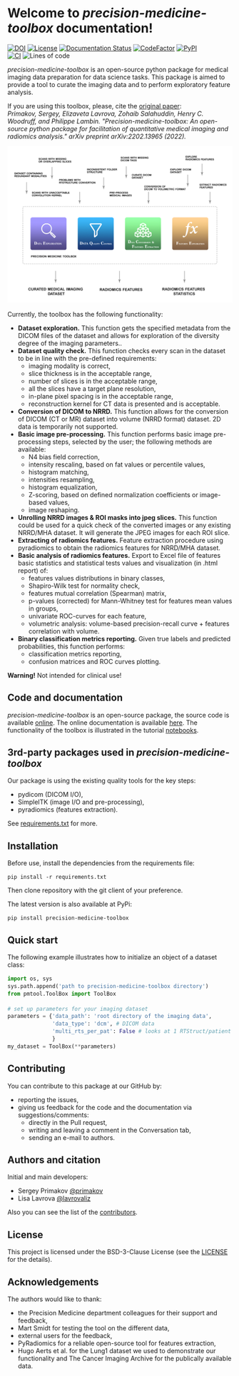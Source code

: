 # Welcome to *precision-medicine-toolbox* documentation!
[![DOI](https://zenodo.org/badge/259937957.svg)](https://zenodo.org/badge/latestdoi/259937957)
[![License](https://img.shields.io/github/license/primakov/precision-medicine-toolbox)](https://opensource.org/licenses/BSD-3-Clause)
[![Documentation Status](https://readthedocs.org/projects/precision-medicine-toolbox/badge/?version=latest)](https://precision-medicine-toolbox.readthedocs.io/en/latest/?badge=latest)
[![CodeFactor](https://www.codefactor.io/repository/github/primakov/precision-medicine-toolbox/badge)](https://www.codefactor.io/repository/github/primakov/precision-medicine-toolbox)
[![PyPI](https://img.shields.io/pypi/v/precision-medicine-toolbox)](https://pypi.org/project/precision-medicine-toolbox/)  
[![CI](https://github.com/primakov/precision-medicine-toolbox/actions/workflows/test.yml/badge.svg)](https://zenodo.org/badge/latestdoi/259937957)
![Lines of code](https://img.shields.io/tokei/lines/github/primakov/precision-medicine-toolbox)

*precision-medicine-toolbox* is an open-source python package for medical imaging data preparation for data science tasks. 
This package is aimed to provide a tool to curate the imaging data and to perform exploratory feature analysis.  

If you are using this toolbox, please, cite the [original paper](https://arxiv.org/abs/2202.13965):  
*Primakov, Sergey, Elizaveta Lavrova, Zohaib Salahuddin, Henry C. Woodruff, and Philippe Lambin. "Precision-medicine-toolbox: An open-source python package for facilitation of quantitative medical imaging and radiomics analysis." arXiv preprint arXiv:2202.13965 (2022).*
  
![Graphical abstract](docs/graphical_abstract.png 'Graphical abstract')
  
Currently, the toolbox has the following functionality:  
  
* **Dataset exploration.** This function gets the specified metadata from the DICOM files of the dataset and allows for exploration of the diversity degree of the imaging parameters..
* **Dataset quality check.** This function checks every scan in the dataset to be in line with the pre-defined requirements:  
    * imaging modality is correct,  
    * slice thickness is in the acceptable range,  
    * number of slices is in the acceptable range,  
    * all the slices have a target plane resolution,  
    * in-plane pixel spacing is in the acceptable range,  
    * reconstruction kernel for CT data is presented and is acceptable.  
* **Conversion of DICOM to NRRD.** This function allows for the conversion of DICOM (CT or MR) dataset into volume (NRRD format) dataset. 2D data is temporarily not supported.  
* **Basic image pre-processing.** This function performs basic image pre-processing steps, selected by the user; the following methods are available:  
    * N4 bias field correction,  
    * intensity rescaling, based on fat values or percentile values,  
    * histogram matching,  
    * intensities resampling,  
    * histogram equalization,  
    * Z-scoring, based on defined normalization coefficients or image-based values,  
    * image reshaping.  
* **Unrolling NRRD images & ROI masks into jpeg slices.** This function could be used for a quick check of the converted images or any existing NRRD/MHA dataset. It will generate the JPEG images for each ROI slice.  
* **Extracting of radiomics features.** Feature extraction procedure using pyradiomics to obtain the radiomics features for NRRD/MHA dataset.  
* **Basic analysis of radiomics features.** Export to Excel file of features basic statistics and statistical tests values and visualization (in .html report) of:  
    * features values distributions in binary classes,
    * Shapiro-Wilk test for normality check,
    * features mutual correlation (Spearman) matrix,
    * p-values (corrected) for Mann-Whitney test for features mean values in groups,
    * univariate ROC-curves for each feature,
    * volumetric analysis: volume-based precision-recall curve + features correlation with volume.
* **Binary classification metrics reporting.** Given true labels and predicted probabilities, this function performs:
    * classification metrics reporting,
    * confusion matrices and ROC curves plotting.

**Warning!** Not intended for clinical use!

## Code and documentation
*precision-medicine-toolbox* is an open-source package, the source code is available [online](https://github.com/primakov/precision-medicine-toolbox). 
The online documentation is available [here](http://precision-medicine-toolbox.readthedocs.io/). 
The functionality of the toolbox is illustrated in the tutorial [notebooks](https://github.com/primakov/precision-medicine-toolbox/tree/master/examples).
## 3rd-party packages used in *precision-medicine-toolbox*
Our package is using the existing quality tools for the key steps:

* pydicom (DICOM I/O),
* SimpleITK (image I/O and pre-processing),
* pyradiomics (features extraction).

See [requirements.txt](https://github.com/primakov/precision-medicine-toolbox/blob/master/requirements.txt) for more.
## Installation
Before use, install the dependencies from the requirements file:  
```
pip install -r requirements.txt   
```  
Then clone repository with the git client of your preference.

The latest version is also available at PyPi:
```
pip install precision-medicine-toolbox   
``` 
## Quick start
The following example illustrates how to initialize an object of a dataset class:  
```python
import os, sys
sys.path.append('path to precision-medicine-toolbox directory')
from pmtool.ToolBox import ToolBox

# set up parameters for your imaging dataset
parameters = {'data_path': 'root directory of the imaging data',
              'data_type': 'dcm', # DICOM data
              'multi_rts_per_pat': False # looks at 1 RTStruct/patient only
              }
my_dataset = ToolBox(**parameters)
```
## Contributing
You can contribute to this package at our GitHub by:  

* reporting the issues,
* giving us feedback for the code and the documentation via suggestions/comments:
    * directly in the Pull request,
    * writing and leaving a comment in the Conversation tab,
    * sending an e-mail to authors.
## Authors and citation
Initial and main developers:  

* Sergey Primakov [@primakov](https://github.com/primakov)
* Lisa Lavrova [@lavrovaliz](https://github.com/lavrovaliz)

Also you can see the list of the [contributors](https://github.com/primakov/precision-medicine-toolbox/graphs/contributors).
## License
This project is licensed under the BSD-3-Clause License 
(see the [LICENSE](https://github.com/primakov/precision-medicine-toolbox/blob/master/LICENSE) for the details).
## Acknowledgements  
The authors would like to thank:  

* the Precision Medicine department colleagues for their support and feedback,
* Mart Smidt for testing the tool on the different data,
* external users for the feedback,
* PyRadiomics for a reliable open-source tool for features extraction,  
* Hugo Aerts et al. for the Lung1 dataset we used to demonstrate our functionality 
and The Cancer Imaging Archive for the publically available data.
